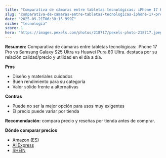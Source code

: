 ```yaml
---
title: "Comparativa de cámaras entre tabletas tecnológicas: iPhone 17 Pro vs Samsung Galaxy S25 Ultra vs Huawei Pura 80 Ultra."
slug: "comparativa-de-camaras-entre-tabletas-tecnologicas-iphone-17-pro-vs-samsung-gala"
date: "2025-09-21T06:30:15.999Z"
niche: "tecnologia"
score: 1
hero: "https://images.pexels.com/photos/218717/pexels-photo-218717.jpeg?auto=compress&cs=tinysrgb&fit=crop&h=627&w=1200&auto=compress&cs=tinysrgb&w=1200&h=675&fit=crop"
---
```


**Resumen:** Comparativa de cámaras entre tabletas tecnológicas: iPhone 17 Pro vs Samsung Galaxy S25 Ultra vs Huawei Pura 80 Ultra. destaca por su relación calidad/precio y utilidad en el día a día.

**Pros**
- Diseño y materiales cuidados
- Buen rendimiento para su categoría
- Valor sólido frente a alternativas

**Contras**
- Puede no ser la mejor opción para usos muy exigentes
- El precio puede variar por tienda

**Recomendación:** compara precio y reseñas por tienda antes de comprar.

**Dónde comparar precios**
- [Amazon (ES)](https://www.amazon.es/s?k=Comparativa%20de%20c%C3%A1maras%20entre%20tabletas%20tecnol%C3%B3gicas%3A%20iPhone%2017%20Pro%20vs%20Samsung%20Galaxy%20S25%20Ultra%20vs%20Huawei%20Pura%2080%20Ultra.&tag=teknovashop25-21)
- [AliExpress](https://www.aliexpress.com/wholesale?SearchText=Comparativa%20de%20c%C3%A1maras%20entre%20tabletas%20tecnol%C3%B3gicas%3A%20iPhone%2017%20Pro%20vs%20Samsung%20Galaxy%20S25%20Ultra%20vs%20Huawei%20Pura%2080%20Ultra.)
- [SHEIN](https://www.shein.com/pdsearch/Comparativa%20de%20c%C3%A1maras%20entre%20tabletas%20tecnol%C3%B3gicas%3A%20iPhone%2017%20Pro%20vs%20Samsung%20Galaxy%20S25%20Ultra%20vs%20Huawei%20Pura%2080%20Ultra.)
